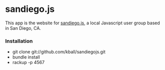 # sandiego.js

This app is the website for [sandiego.js](http://sandiegojs.org), a local Javascript user group based in San Diego, CA.

### Installation

- git clone git://github.com/kball/sandiegojs.git
- bundle install
- rackup -p 4567